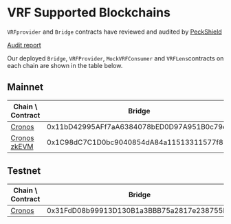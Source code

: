 # VRF Supported Blockchains

`VRFprovider` and `Bridge` contracts have reviewed and audited by [PeckShield](https://peckshield.com/)

[Audit report](https://github.com/bandprotocol/vrf-and-bridge-contracts/blob/master/audit/PeckShield-Audit-Report-Band-VRF-Bridge-v1.0.pdf)

Our deployed `Bridge`, `VRFProvider`, `MockVRFConsumer` and `VRFLens`contracts on each chain are shown in the table below.

## Mainnet

| Chain \ Contract                                   | Bridge                                     | VRFProvider                                | VRFLens                                    |
| -------------------------------------------------- | ------------------------------------------ | ------------------------------------------ | ------------------------------------------ |
| [Cronos](https://cronoscan.com/)                   | 0x11bD42995AFf7aA6384078bED0D97A951B0c79eB | 0x23f1aca7522636f32D59fC801A7B622c0f223a0C | 0x810Edb01fe212BD16c730108066767d2C1D3cD60 |
| [Cronos zkEVM](https://explorer.zkevm.cronos.org/) | 0x1C98dC7C1D0bc9040854dA84a11513311577f8bF | 0x860FDE10793Ada114e09fdC74134d55841014e21 | 0xa7E080e390Ba16F86530998781d3053d8d91D595 |

## Testnet

| Chain \ Contract                                          | Bridge                                     | VRFProvider                                | MockVRFConsumer                            | VRFLens                                    |
| --------------------------------------------------------- | ------------------------------------------ | ------------------------------------------ | ------------------------------------------ | ------------------------------------------ |
| [Cronos](https://testnet.cronoscan.com)                   | 0x31FdD08b99913D130B1a3BBB75a2817e238755D1 | 0xf88030537251fc512bd731D25245eA8E8Cf0A7aa | 0x1Ae6c1ADde454D8FeE0Fe0639734796F76A94826 | 0xa740dd84b9086787EDA2e5374E8b8b4ab6b70f48 |
